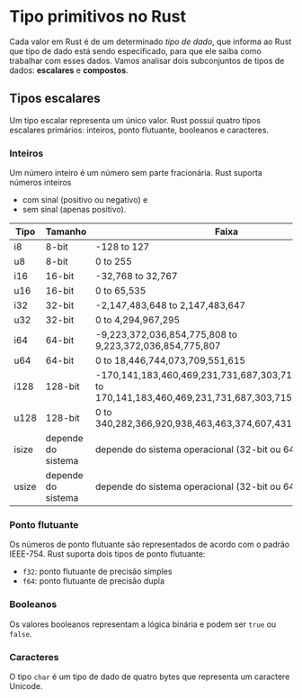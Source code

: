 # Tipo primitivos no Rust

Cada valor em Rust é de um determinado *tipo de dado*, que informa ao Rust que tipo de dado está sendo especificado, para que ele saiba como trabalhar com esses dados. Vamos analisar dois subconjuntos de tipos de dados: **escalares** e **compostos**.

## Tipos escalares

Um tipo escalar representa um único valor. Rust possui quatro tipos escalares primários: inteiros, ponto flutuante, booleanos e caracteres.

### Inteiros

Um número inteiro é um número sem parte fracionária. Rust suporta números inteiros

- com sinal (positivo ou negativo) e
- sem sinal (apenas positivo).

| Tipo  | Tamanho            | Faixa                                                                                                       |
| ----- | ------------------ | ----------------------------------------------------------------------------------------------------------- |
| i8    | 8-bit              | -128 to 127                                                                                                 |
| u8    | 8-bit              | 0 to 255                                                                                                    |
| i16   | 16-bit             | -32,768 to 32,767                                                                                           |
| u16   | 16-bit             | 0 to 65,535                                                                                                 |
| i32   | 32-bit             | -2,147,483,648 to 2,147,483,647                                                                             |
| u32   | 32-bit             | 0 to 4,294,967,295                                                                                          |
| i64   | 64-bit             | -9,223,372,036,854,775,808 to 9,223,372,036,854,775,807                                                     |
| u64   | 64-bit             | 0 to 18,446,744,073,709,551,615                                                                             |
| i128  | 128-bit            | -170,141,183,460,469,231,731,687,303,715,884,105,728 to 170,141,183,460,469,231,731,687,303,715,884,105,727 |
| u128  | 128-bit            | 0 to 340,282,366,920,938,463,463,374,607,431,768,211,455                                                    |
| isize | depende do sistema | depende do sistema operacional (32-bit ou 64-bit)                                                           |
| usize | depende do sistema | depende do sistema operacional (32-bit ou 64-bit)                                                           |

### Ponto flutuante

Os números de ponto flutuante são representados de acordo com o padrão IEEE-754. Rust suporta dois tipos de ponto flutuante:

- `f32`: ponto flutuante de precisão simples
- `f64`: ponto flutuante de precisão dupla

### Booleanos

Os valores booleanos representam a lógica binária e podem ser `true` ou `false`.

### Caracteres

O tipo `char` é um tipo de dado de quatro bytes que representa um caractere Unicode.
